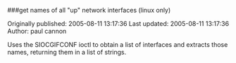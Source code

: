 ###get names of all "up" network interfaces (linux only)

Originally published: 2005-08-11 13:17:36
Last updated: 2005-08-11 13:17:36
Author: paul cannon

Uses the SIOCGIFCONF ioctl to obtain a list of interfaces and extracts those names, returning them in a list of strings.